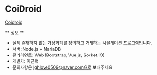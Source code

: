 # CoiDroid

[Coidroid](http://coidroid.com)

** 정보 **
- 실제 존재하지 않는 가상화폐를 정의하고 거래하는 시뮬레이션 프로그램입니다.
- 서버: Node.js + MariaDB
- 클라이언트: Web (Bootstrap, Vue.js, Socket.IO)
- 개발자: 이근혁
- 문의사항은 lghlove0509@naver.com으로 보내주세요 

